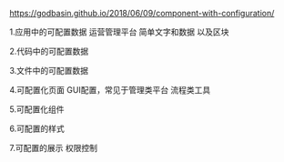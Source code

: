 https://godbasin.github.io/2018/06/09/component-with-configuration/

1.应用中的可配置数据
运营管理平台 简单文字和数据 以及区块


2.代码中的可配置数据


3.文件中的可配置数据


4.可配置化页面
GUI配置，常见于管理类平台 流程类工具


5.可配置化组件

6.可配置的样式

7.可配置的展示
权限控制